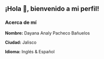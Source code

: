 ## ¡Hola 👾,  bienvenido a mi perfil!
<!--Aqui iria un background y quien soy-->

### **Acerca de mí**

**Nombre:** Dayana Analy Pacheco Bañuelos

**Ciudad:** Jalisco

**Idioma:** Inglés & Español


<!--
**Dayaanaly/Dayaanaly** is a ✨ _special_ ✨ repository because its `README.md` (this file) appears on your GitHub profile.

Here are some ideas to get you started:

- 🔭 I’m currently working on ...
- 🌱 I’m currently learning ...
- 👯 I’m looking to collaborate on ...
- 🤔 I’m looking for help with ...
- 💬 Ask me about ...
- 📫 How to reach me: ...
- 😄 Pronouns: ...
- ⚡ Fun fact: ...
-->

